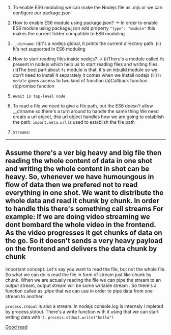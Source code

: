 1. To enable ES6 moduling we can make the Nodejs file as .mjs or we can configure our package.json
2. How to enable ES6 module using package.json?
-> In order to enable ES6 module using package.json add property `"type": "module"` this makes the current folder compatible to ES6 moduling
3. `__dirname`:  (i)It's a nodejs global, it prints the current directory path.
(ii) It's not supported in ES6 moduling 
4. How to start reading files inside nodejs?
-> (i)There's a module called `fs` present in nodejs which help us to start reading files and writing files.
(ii)The best part about `fs` module is that, it's an inbuild module so we don't need to install it separately it comes when we install nodejs
(iii)`fs module` gives access to two kind of function
 (a)Callback function (b)promise function 

5. `Await in top-level node`

6. To read a file we need to give a file path, but the ES6 doesn't allow __dirname so there's a turn around to handle the same thing
We need create a url object, this url object handles how we are going to establish the path.
`import.meta.url` is used to establish the file path

7. `Streams`: 
----
Assume there's a ver big heavy and big file then reading the whole content of data in one shot and writing the whole content in shot can be heavy. So, whenever we have humoungous in flow of data  then we prefered not to read everything in one shot. We want to distribute the whole data and read it chunk by chunk.
In order to handle this there's something call **streams**
For example: If we are doing video streaming we dont bombard the whole video in the frontend. As the video progresses it get chunks of data on the go. So it doesn't sends a very heavy payload on the frontend and delivers the data chunk by chunk
-----
Important concept:
Let's say you want to read the file, but not the whole file. So what we can do is read the file in form of stream just like chunk by chunk. When we are actually reading the file we can pipe the stream to an output stream, output stream will be some writable stream . So there's a function called as *.pipe* that we can use in order to pipe data from one stream to another.

`process.stdout` is also a stream. In nodejs console.log is internaly i mpleted by process.stdout. There's a write function with it using that we can start writing data with it .
`process.stdout.write("hello")`

[Good read](https://medium.com/litslink/node-js-video-streaming-and-segmentation-in-examples-a1f094dbe8ef)

